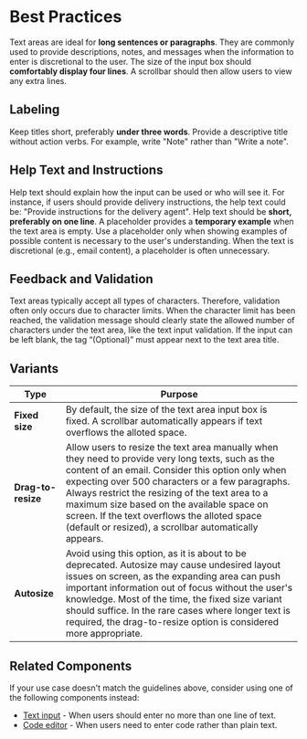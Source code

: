 # Best Practices

Text areas are ideal for **long sentences or paragraphs**.
They are commonly used to provide descriptions, notes, and messages when the information to enter is discretional to the user.
The size of the input box should **comfortably display four lines**. A scrollbar should then allow users to view any extra lines.

## Labeling

Keep titles short, preferably **under three words**.
Provide a descriptive title without action verbs. For example, write "Note" rather than "Write a note".

## Help Text and Instructions

Help text should explain how the input can be used or who will see it. For instance, if users should provide delivery instructions, the help text could be: "Provide instructions for the delivery agent". Help text should be **short, preferably on one line**.
A placeholder provides a **temporary example** when the text area is empty. Use a placeholder only when showing examples of possible content is necessary to the user's understanding. When the text is discretional (e.g., email content), a placeholder is often unnecessary.

## Feedback and Validation

Text areas typically accept all types of characters. Therefore, validation often only occurs due to character limits.
When the character limit has been reached, the validation message should clearly state the allowed number of characters under the text area, like the text input validation.
If the input can be left blank, the tag “(Optional)” must appear next to the text area title.

## Variants

| **Type**           | **Purpose**                                                                                                                                                                                                                                                                                                                                                                                                         |
| ------------------ | ------------------------------------------------------------------------------------------------------------------------------------------------------------------------------------------------------------------------------------------------------------------------------------------------------------------------------------------------------------------------------------------------------------------- |
| **Fixed size**     | By default, the size of the text area input box is fixed. A scrollbar automatically appears if text overflows the alloted space.                                                                                                                                                                                                                                                                                    |
| **Drag-to-resize** | Allow users to resize the text area manually when they need to provide very long texts, such as the content of an email. Consider this option only when expecting over 500 characters or a few paragraphs. Always restrict the resizing of the text area to a maximum size based on the available space on screen. If the text overflows the alloted space (default or resized), a scrollbar automatically appears. |
| **Autosize**       | Avoid using this option, as it is about to be deprecated. Autosize may cause undesired layout issues on screen, as the expanding area can push important information out of focus without the user's knowledge. Most of the time, the fixed size variant should suffice. In the rare cases where longer text is required, the drag-to-resize option is considered more appropriate.                                 |

## Related Components

If your use case doesn't match the guidelines above, consider using one of the following components instead:

-   [Text input](https://plasma.coveo.com/form/TextInput) - When users should enter no more than one line of text.
-   [Code editor](https://plasma.coveo.com/form/CodeEditor) - When users need to enter code rather than plain text.
